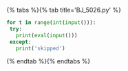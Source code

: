 {% tabs %}{% tab title='BJ_5026.py' %}

```py
for t in range(int(input())):
 try:
   print(eval(input()))
 except:
   print('skipped')
```

{% endtab %}{% endtabs %}
